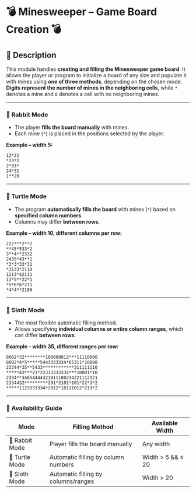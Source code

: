# 💣 Minesweeper – Game Board Creation 💣

## 🎯 Description

This module handles **creating and filling the Minesweeper game board**.
It allows the player or program to initialize a board of any size and populate it with mines using **one of three methods**, depending on the chosen mode.
**Digits represent the number of mines in the neighboring cells**, while `*` denotes a mine and `0` denotes a cell with no neighboring mines.

---

### 🐇 Rabbit Mode

* The player **fills the board manually** with mines.
* Each mine (`*`) is placed in the positions selected by the player.

**Example – width 5:**

```
12*21
*33*2
2*33*
24*31
1**20
```

---

### 🐢 Turtle Mode

* The program **automatically fills the board** with mines (`*`) based on **specified column numbers**.
* Columns may differ **between rows**.

**Example – width 10, different columns per row:**

```
222***2**2
**45*533*2
3**4**2332
2435*43**1
*3*3*33*31
*3133*2110
1213*42111
13*5**22*1
*5*6*6*211
*4*4**2100
```

---

### 🦥 Sloth Mode

* The most flexible automatic filling method.
* Allows specifying **individual columns or entire column ranges**, which can differ **between rows**.

**Example – width 35, different ranges per row:**

```
0002*32********100000012***11110000
0002*4*5*****5443333334*65311*10000
23344*35**5433************311111110
*****43***21*22333333334***10001*10
2334**34654444321011100234221112321
2334432*********201*2101*101*22*3*2
*****1123333334*2012*10111012*213*2
```

---

### 📝 Availability Guide

| Mode           | Filling Method                      | Available Width   |
| -------------- | ----------------------------------- | ----------------- |
| 🐇 Rabbit Mode | Player fills the board manually     | Any width         |
| 🐢 Turtle Mode | Automatic filling by column numbers | Width > 5 && ≤ 20 |
| 🦥 Sloth Mode  | Automatic filling by columns/ranges | Width > 20        |
